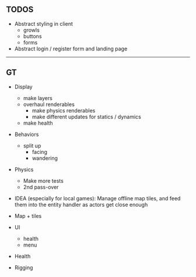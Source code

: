 ## TODOS

- Abstract styling in client
  - growls
  - buttons
  - forms
- Abstract login / register form and landing page

---

## GT

- Display
  - make layers
  - overhaul renderables
    - make physics renderables
    - make different updates for statics / dynamics
  - make health
- Behaviors

  - split up
    - facing
    - wandering

- Physics
  - Make more tests
  - 2nd pass-over
- IDEA (especially for local games): Manage offline map tiles, and feed them into the entity handler as actors get close enough
- Map + tiles
- UI
  - health
  - menu
- Health
- Rigging
